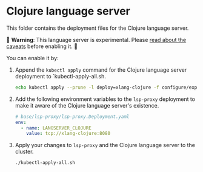 # Clojure language server

This folder contains the deployment files for the Clojure language server.

🚨 **Warning**: This language server is experimental. Please [read about the caveats](https://about.sourcegraph.com/docs/code-intelligence/experimental-language-servers/#caveats-of-experimental-language-servers) before enabling it. 🚨

You can enable it by:

1. Append the `kubectl apply` command for the Clojure language server deployment to `kubectl-apply-all.sh.

   ```bash
   echo kubectl apply --prune -l deploy=xlang-clojure -f configure/experimental/clojure --recursive >> kubectl-apply-all.sh
   ```

2. Add the following environment variables to the `lsp-proxy` deployment to make it aware of the Clojure language server's existence.

   ```yaml
   # base/lsp-proxy/lsp-proxy.Deployment.yaml
   env:
     - name: LANGSERVER_CLOJURE
       value: tcp://xlang-clojure:8080
   ```

3. Apply your changes to `lsp-proxy` and the Clojure language server to the cluster.

   ```bash
   ./kubectl-apply-all.sh
   ```
